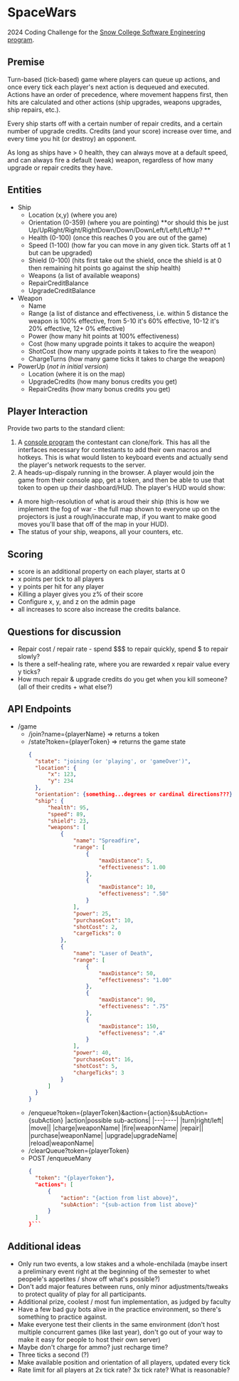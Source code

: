 # SpaceWars
2024 Coding Challenge for the [Snow College Software Engineering program](https://engineering.snow.edu/).

## Premise

Turn-based (tick-based) game where players can queue up actions, and once every tick each player's next action is dequeued and executed.  Actions have an order of precedence, where movement happens first, then hits are calculated and other actions (ship upgrades, weapons upgrades, ship repairs, etc.).

Every ship starts off with a certain number of repair credits, and a certain number of upgrade credits.  Credits (and your score) increase over time, and every time you hit (or destroy) an opponent.

As long as ships have > 0 health, they can always move at a default speed, and can always fire a default (weak) weapon, regardless of how many upgrade or repair credits they have.

## Entities

- Ship
    - Location (x,y) (where you are)
    - Orientation (0-359) (where you are pointing) **or should this be just Up/UpRight/Right/RightDown/Down/DownLeft/Left/LeftUp? **
    - Health (0-100) (once this reaches 0 you are out of the game)
    - Speed (1-100) (how far you can move in any given tick.  Starts off at 1 but can be upgraded)
    - Shield (0-100) (hits first take out the shield, once the shield is at 0 then remaining hit points go against the ship health)
    - Weapons (a list of available weapons)
    - RepairCreditBalance
    - UpgradeCreditBalance
- Weapon
    - Name
    - Range (a list of distance and effectiveness, i.e. within 5 distance the weapon is 100% effective, from 5-10 it's 60% effective, 10-12 it's 20% effective, 12+ 0% effective)
    - Power (how many hit points at 100% effectiveness)
    - Cost (how many upgrade points it takes to acquire the weapon)
    - ShotCost (how many upgrade points it takes to fire the weapon)
    - ChargeTurns (how many game ticks it takes to charge the weapon)
- PowerUp (*not in initial version*)
    - Location (where it is on the map)
    - UpgradeCredits (how many bonus credits you get)
    - RepairCredits (how many bonus credits you get)

## Player Interaction

Provide two parts to the standard client:

1. A [console program](https://github.com/snowse/SpaceWars.Client) the contestant can clone/fork.  This has all the interfaces necessary for contestants to add their own macros and hotkeys.  This is what would listen to keyboard events and actually send the player's network requests to the server.
2. A heads-up-dispaly running in the browser.  A player would join the game from their console app, get a token, and then be able to use that token to open up _their_ dashboard/HUD.  The player's HUD would show:
  - A more high-resolution of what is aroud their ship (this is how we implement the fog of war - the full map shown to everyone up on the projectors is just a rough/inaccurate map, if you want to make good moves you'll base that off of the map in your HUD).
  - The status of your ship, weapons, all your counters, etc.
  
## Scoring

- score is an additional property on each player, starts at 0
- x points per tick to all players
- y points per hit for any player
- Killing a player gives you z% of their score
- Configure x, y, and z on the admin page
- all increases to score also increase the credits balance.


## Questions for discussion

- Repair cost / repair rate - spend $$$ to repair quickly, spend $ to repair slowly?
- Is there a self-healing rate, where you are rewarded x repair value every y ticks?
- How much repair & upgrade credits do you get when you kill someone?  (all of their credits + what else?)
     
## API Endpoints
- /game
    - /join?name={playerName} => returns a token
    - /state?token={playerToken} => returns the game state
      ```json
      {
        "state": "joining (or 'playing', or 'gameOver')",  
        "location": {
            "x": 123,
            "y": 234
        },
        "orientation": {something...degrees or cardinal directions???},
        "ship": {
            "health": 95,
            "speed": 89,
            "shield": 23,
            "weapons": [
                {
                    "name": "Spreadfire",
                    "range": [
                        {
                            "maxDistance": 5,
                            "effectiveness": 1.00
                        },
                        {
                            "maxDistance": 10,
                            "effectiveness": ".50"
                        }
                    ],
                    "power": 25,
                    "purchaseCost": 10,
                    "shotCost": 2,
                    "cargeTicks": 0
                },
                {
                    "name": "Laser of Death",
                    "range": [
                        {
                            "maxDistance": 50,
                            "effectiveness": "1.00"
                        },
                        {
                            "maxDistance": 90,
                            "effectiveness": ".75"
                        },
                        {
                            "maxDistance": 150,
                            "effectiveness": ".4"
                        }
                    ],
                    "power": 40,
                    "purchaseCost": 16,
                    "shotCost": 5,
                    "chargeTicks": 3
                }
            ]
        }
      }
      ```
    - /enqueue?token={playerToken}&action={action}&subAction={subAction}
      |action|possible sub-actions|
      |---|----|
      |turn|right/left|
      |move||
      |charge|weaponName|
      |fire|weaponName|
      |repair||
      |purchase|weaponName|
      |upgrade|upgradeName|
      |reload|weaponName|
    - /clearQueue?token={playerToken}
    - POST /enqueueMany
      ```json
      {
        "token": "{playerToken"},
        "actions": [
            {
                "action": "{action from list above}",
                "subAction": "{sub-action from list above}"
            }
        ]
      }```

## Additional ideas

- Only run two events, a low stakes and a whole-enchilada (maybe insert a preliminary event right at the beginning of the semester to whet peopele's appetites / show off what's possible?)
- Don't add major features between runs, only minor adjustments/tweaks to protect quality of play for all participants.
- Additional prize, coolest / most fun implementation, as judged by faculty
- Have a few bad guy bots alive in the practice environment, so there's something to practice against.
- Make everyone test their clients in the same environment (don't host multiple concurrent games (like last year), don't go out of your way to make it easy for people to host their own server)
- Maybe don't charge for ammo? just recharge time?
- Three ticks a second (?)
- Make available position and orientation of all players, updated every tick
- Rate limit for all players at 2x tick rate? 3x tick rate?  What is reasonable?

